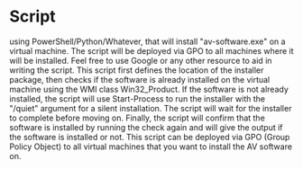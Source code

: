 # Script
using PowerShell/Python/Whatever, that will install "av-software.exe" on a virtual machine. 
The script will be deployed via GPO to all machines where it will be installed. 
Feel free to use Google or any other resource to aid in writing the script.
This script first defines the location of the installer package, then checks if the software is already installed on the virtual machine using the WMI class Win32_Product. 
If the software is not already installed, the script will use Start-Process to run the installer with the "/quiet" argument for a silent installation. 
The script will wait for the installer to complete before moving on. Finally, the script will confirm that the software is installed by running the check again and will give the output if the software is installed or not.
This script can be deployed via GPO (Group Policy Object) to all virtual machines that you want to install the AV software on.

